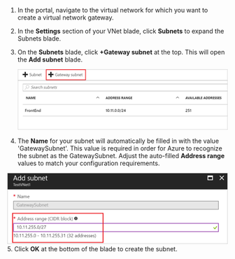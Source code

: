 1. In the portal, navigate to the virtual network for which you want to create a virtual network gateway.
2. In the **Settings** section of your VNet blade, click **Subnets** to expand the Subnets blade.
3. On the **Subnets** blade, click **+Gateway subnet** at the top. This will open the **Add subnet** blade. 

    ![Add the gateway subnet](./media/vpn-gateway-add-gwsubnet-s2s-rm-portal-include/add-gw-subnet.png "Add the gateway subnet")
4. The **Name** for your subnet will automatically be filled in with the value 'GatewaySubnet'. This value is required in order for Azure to recognize the subnet as the GatewaySubnet. Adjust the auto-filled **Address range** values to match your configuration requirements.

  ![Adding the gateway subnet](./media/vpn-gateway-add-gwsubnet-s2s-rm-portal-include/gwsubnetip.png "Adding the gateway subnet")
5. Click **OK** at the bottom of the blade to create the subnet.
